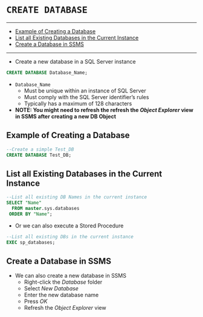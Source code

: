 # `CREATE DATABASE`

---

- [Example of Creating a Database](#example-of-creating-a-database)
- [List all Existing Databases in the Current Instance](#list-all-existing-databases-in-the-current-instance)
- [Create a Database in SSMS](#create-a-database-in-ssms)

---

- Create a new database in a SQL Server instance

```sql
CREATE DATABASE Database_Name;
```

- `Database_Name`
  - Must be unique within an instance of SQL Server
  - Must comply with the SQL Server identifier’s rules
  - Typically has a maximum of 128 characters
- **NOTE: You might need to refresh the refresh the *Object Explorer* view in SSMS after creating a new DB Object**

## Example of Creating a Database

```sql
--Create a simple Test_DB
CREATE DATABASE Test_DB;
```

## List all Existing Databases in the Current Instance

```sql
--List all existing DB Names in the current instance
SELECT "Name"
  FROM master.sys.databases
 ORDER BY "Name";
```

- Or we can also execute a Stored Procedure

```sql
--List all existing DBs in the current instance
EXEC sp_databases;
```

## Create a Database in SSMS

- We can also create a new database in SSMS
  - Right-click the *Database* folder
  - Select *New Database*
  - Enter the new database name
  - Press *OK*
  - Refresh the *Object Explorer* view
